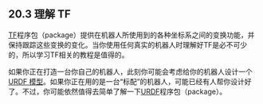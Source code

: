 ## 20.3 理解 TF
[TF](http://wiki.ros.org/tf)程序包（package）提供在机器人所使用到的各种坐标系之间的变换功能，并保持跟踪这些变换的变化。当你使用任何真实的机器人时理解好TF是必不可少的，所以学习TF相关的教程是值得的。

如果你正在打造一台你自己的机器人，此刻你可能会考虑给你的机器人设计一个[URDF 模型](http://wiki.ros.org/urdf/Tutorials)。如果你正在用的是一台“标配”的机器人，可能已经有人帮你设计好了。不过，你可能依然值得去简单了解一下[URDF](http://wiki.ros.org/urdf)程序包（package）。